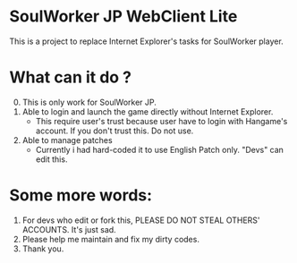 # SoulWorker JP WebClient Lite
This is a project to replace Internet Explorer's tasks for SoulWorker player.

# What can it do ?
0. This is only work for SoulWorker JP.
1. Able to login and launch the game directly without Internet Explorer.
    - This require user's trust because user have to login with Hangame's account. If you don't trust this. Do not use.
2. Able to manage patches
    - Currently i had hard-coded it to use English Patch only. "Devs" can edit this.

# Some more words:
1. For devs who edit or fork this, PLEASE DO NOT STEAL OTHERS' ACCOUNTS. It's just sad.
2. Please help me maintain and fix my dirty codes.
3. Thank you.